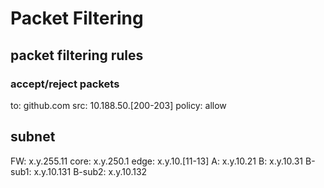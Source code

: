 # Packet Filtering

## packet filtering rules

### accept/reject packets

to: github.com
src: 10.188.50.[200-203]
policy: allow

## subnet

FW: x.y.255.11
core: x.y.250.1
edge: x.y.10.[11-13]
A: x.y.10.21
B: x.y.10.31
B-sub1: x.y.10.131
B-sub2: x.y.10.132
